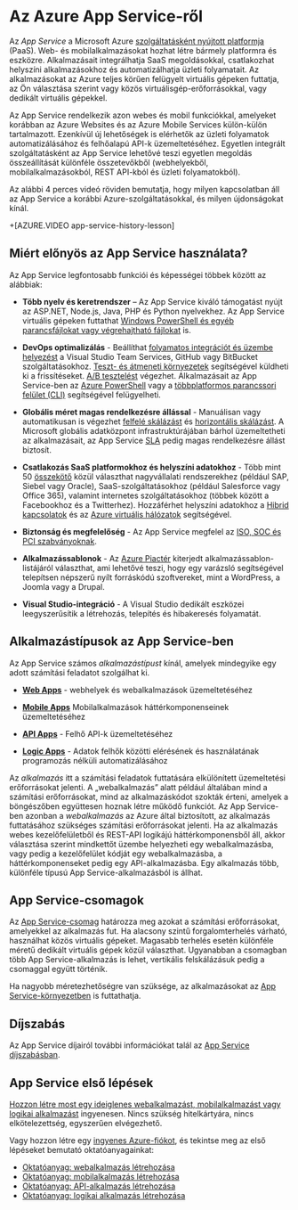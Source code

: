 <properties 
    pageTitle="Azure App Service web- és mobilalkalmazásokhoz | Microsoft Azure" 
    description="Ismerje meg, hogyan segíthet az Azure App Service web- és mobilalkalmazások fejlesztésében, telepítésében és kezelésében." 
    keywords="app service, azure app service, app service cost, scale, scalable, app deployment, azure app deployment, paas, platform-as-a-service"
    services="app-service" 
    documentationCenter="" 
    authors="omarkmsft" 
    manager="dwrede" 
    editor="jimbe"/>

<tags 
    ms.service="app-service" 
    ms.workload="na" 
    ms.tgt_pltfrm="na" 
    ms.devlang="na" 
    ms.topic="get-started-article" 
    ms.date="05/25/2016" 
    ms.author="omark"/>

# Az Azure App Service-ről

Az *App Service* a Microsoft Azure [szolgáltatásként nyújtott platformja](https://en.wikipedia.org/wiki/Platform_as_a_service) (PaaS). Web- és mobilalkalmazásokat hozhat létre bármely platformra és eszközre. Alkalmazásait integrálhatja SaaS megoldásokkal, csatlakozhat helyszíni alkalmazásokhoz és automatizálhatja üzleti folyamatait. Az alkalmazásokat az Azure teljes körűen felügyelt virtuális gépeken futtatja, az Ön választása szerint vagy közös virtuálisgép-erőforrásokkal, vagy dedikált virtuális gépekkel. 

Az App Service rendelkezik azon webes és mobil funkciókkal, amelyeket korábban az Azure Websites és az Azure Mobile Services külön-külön tartalmazott.  Ezenkívül új lehetőségek is elérhetők az üzleti folyamatok automatizálásához és felhőalapú API-k üzemeltetéséhez. Egyetlen integrált szolgáltatásként az App Service lehetővé teszi egyetlen megoldás összeállítását különféle összetevőkből (webhelyekből, mobilalkalmazásokból, REST API-kból és üzleti folyamatokból).

Az alábbi 4 perces videó röviden bemutatja, hogy milyen kapcsolatban áll az App Service a korábbi Azure-szolgáltatásokkal, és milyen újdonságokat kínál.

+[AZURE.VIDEO app-service-history-lesson] 

## Miért előnyös az App Service használata?

Az App Service legfontosabb funkciói és képességei többek között az alábbiak: 

- **Több nyelv és keretrendszer** – Az App Service kiváló támogatást nyújt az ASP.NET, Node.js, Java, PHP és Python nyelvekhez. Az App Service virtuális gépeken futtathat [Windows PowerShell és egyéb parancsfájlokat vagy végrehajtható fájlokat](../app-service-web/web-sites-create-web-jobs.md) is.

- **DevOps optimalizálás** - Beállíthat [folyamatos integrációt és üzembe helyezést](../app-service-web/app-service-continous-deployment.md) a Visual Studio Team Services, GitHub vagy BitBucket szolgáltatásokhoz. [Teszt- és átmeneti környezetek](../app-service-web/web-sites-staged-publishing.md) segítségével küldheti ki a frissítéseket. [A/B tesztelést](../app-service-web/app-service-web-test-in-production-get-start.md) végezhet. Alkalmazásait az App Service-ben az [Azure PowerShell](../powershell-install-configure.md) vagy a [többplatformos parancssori felület (CLI)](../xplat-cli-install.md) segítségével felügyelheti.
 
- **Globális méret magas rendelkezésre állással** - Manuálisan vagy automatikusan is végezhet [felfelé skálázást](../app-service/app-service-scale.md) és [horizontális skálázást](../azure-portal/insights-how-to-scale.md). A Microsoft globális adatközpont infrastruktúrájában bárhol üzemeltetheti az alkalmazásait, az App Service [SLA](https://azure.microsoft.com/support/legal/sla/app-service/) pedig magas rendelkezésre állást biztosít.

- **Csatlakozás SaaS platformokhoz és helyszíni adatokhoz** - Több mint 50 [összekötő](../connectors/apis-list.md) közül választhat nagyvállalati rendszerekhez (például SAP, Siebel vagy Oracle), SaaS-szolgáltatásokhoz (például Salesforce vagy Office 365), valamint internetes szolgáltatásokhoz (többek között a Facebookhoz és a Twitterhez). Hozzáférhet helyszíni adatokhoz a [Hibrid kapcsolatok](../biztalk-services/integration-hybrid-connection-overview.md) és az [Azure virtuális hálózatok](../app-service-web/web-sites-integrate-with-vnet.md) segítségével.

- **Biztonság és megfelelőség** - Az App Service megfelel az [ISO, SOC és PCI szabványoknak](https://www.microsoft.com/TrustCenter/).

- **Alkalmazássablonok** - Az [Azure Piactér](https://azure.microsoft.com/marketplace/) kiterjedt alkalmazássablon-listájáról választhat, ami lehetővé teszi, hogy egy varázsló segítségével telepítsen népszerű nyílt forráskódú szoftvereket, mint a WordPress, a Joomla vagy a Drupal.

- **Visual Studio-integráció** - A Visual Studio dedikált eszközei leegyszerűsítik a létrehozás, telepítés és hibakeresés folyamatát.

## Alkalmazástípusok az App Service-ben

Az App Service számos *alkalmazástípust* kínál, amelyek mindegyike egy adott számítási feladatot szolgálhat ki.

- [**Web Apps**](../app-service-web/app-service-web-overview.md) - webhelyek és webalkalmazások üzemeltetéséhez

- [**Mobile Apps**](../app-service-mobile/app-service-mobile-value-prop.md) Mobilalkalmazások háttérkomponenseinek üzemeltetéséhez
   
- [**API Apps**](../app-service-api/app-service-api-apps-why-best-platform.md) - Felhő API-k üzemeltetéséhez 
 
- [**Logic Apps**](../app-service-logic/app-service-logic-what-are-logic-apps.md) - Adatok felhők közötti elérésének és használatának  programozás nélküli automatizálásához

Az *alkalmazás* itt a számítási feladatok futtatására elkülönített üzemeltetési erőforrásokat jelenti. A „webalkalmazás” alatt például általában mind a számítási erőforrásokat, mind az alkalmazáskódot szokták érteni, amelyek a böngészőben együttesen hoznak létre működő funkciót. Az App Service-ben azonban a *webalkalmazás* az Azure által biztosított, az alkalmazás futtatásához szükséges számítási erőforrásokat jelenti. Ha az alkalmazás webes kezelőfelületből és REST-API logikájú háttérkomponensből áll, akkor választása szerint mindkettőt üzembe helyezheti egy webalkalmazásba, vagy pedig a kezelőfelület kódját egy webalkalmazásba, a háttérkomponenseket pedig egy API-alkalmazásba. Egy alkalmazás több, különféle típusú App Service-alkalmazásból is állhat.

## App Service-csomagok

Az [App Service-csomag](azure-web-sites-web-hosting-plans-in-depth-overview.md) határozza meg azokat a számítási erőforrásokat, amelyekkel az alkalmazás fut. Ha alacsony szintű forgalomterhelés várható, használhat közös virtuális gépeket. Magasabb terhelés esetén különféle méretű dedikált virtuális gépek közül választhat. Ugyanabban a csomagban több App Service-alkalmazás is lehet, vertikális felskálázásuk pedig a csomaggal együtt történik.

Ha  nagyobb méretezhetőségre van szüksége, az alkalmazásokat az [App Service-környezetben](../app-service-web/app-service-app-service-environment-intro.md) is futtathatja. 

## Díjszabás

Az App Service díjairól további információkat talál az [App Service díjszabásban](https://azure.microsoft.com/pricing/details/app-service/). 

## App Service első lépések

[Hozzon létre most egy ideiglenes webalkalmazást, mobilalkalmazást vagy logikai alkalmazást](http://go.microsoft.com/fwlink/?LinkId=523751) ingyenesen. Nincs szükség hitelkártyára, nincs elkötelezettség, egyszerűen elvégezhető.

Vagy hozzon létre egy [ingyenes Azure-fiókot](https://azure.microsoft.com/pricing/free-trial/), és tekintse meg az első lépéseket bemutató oktatóanyagainkat:

* [Oktatóanyag: webalkalmazás létrehozása](../app-service-web/app-service-web-get-started.md)
* [Oktatóanyag: mobilalkalmazás létrehozása](../app-service-mobile/app-service-mobile-android-get-started.md)
* [Oktatóanyag: API-alkalmazás létrehozása](../app-service-api/app-service-api-dotnet-get-started.md)
* [Oktatóanyag: logikai alkalmazás létrehozása](../app-service-logic/app-service-logic-create-a-logic-app.md)



<!--HONumber=Jun16_HO2-->


